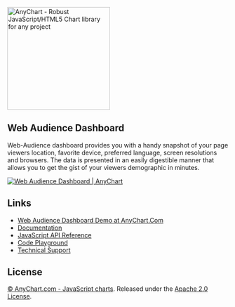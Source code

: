 [<img src="https://cdn.anychart.com/images/logo-transparent-segoe.png?2" width="234px" alt="AnyChart - Robust JavaScript/HTML5 Chart library for any project">](http://www.anychart.com)

## Web Audience Dashboard
Web-Audience dashboard provides you with a handy snapshot of your page viewers location, favorite device, preferred language, screen resolutions and browsers. The data is presented in an easily digestible manner that allows you to get the gist of your viewers demographic in minutes.

[<img src="http://static.anychart.com/images/github/web-audience.png?1" alt="Web Audience Dashboard | AnyChart">](http://anychart.com/solutions/web-audience/)

## Links
* [Web Audience Dashboard Demo at AnyChart.Com](https://www.anychart.com/solutions/web-audience/)
* [Documentation](https://docs.anychart.com)
* [JavaScript API Reference](https://api.anychart.com)
* [Code Playground](https://playground.anychart.com)
* [Technical Support](https://anychart.com/support)

## License
[© AnyChart.com - JavaScript charts](http://www.anychart.com). Released under the [Apache 2.0 License](https://github.com/anychart-solutions/web-audience-dashboard/blob/master/LICENSE).
